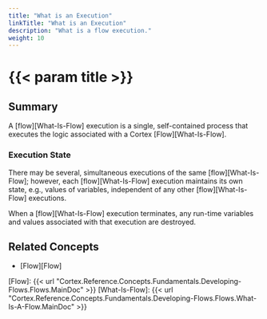```yaml
---
title: "What is an Execution"
linkTitle: "What is an Execution"
description: "What is a flow execution."
weight: 10
---
```


# {{< param title >}}

## Summary

A [flow][What-Is-Flow] execution is a single, self-contained process that executes the logic associated with a Cortex [Flow][What-Is-Flow].

### Execution State

There may be several, simultaneous executions of the same [flow][What-Is-Flow]; however, each [flow][What-Is-Flow] execution maintains its own state, e.g., values of variables, independent of any other [flow][What-Is-Flow] executions.

When a [flow][What-Is-Flow] execution terminates, any run-time variables and values associated with that execution are destroyed.

## Related Concepts

* [Flow][Flow]

[Flow]: {{< url "Cortex.Reference.Concepts.Fundamentals.Developing-Flows.Flows.MainDoc" >}}
[What-Is-Flow]: {{< url "Cortex.Reference.Concepts.Fundamentals.Developing-Flows.Flows.What-Is-A-Flow.MainDoc" >}}
